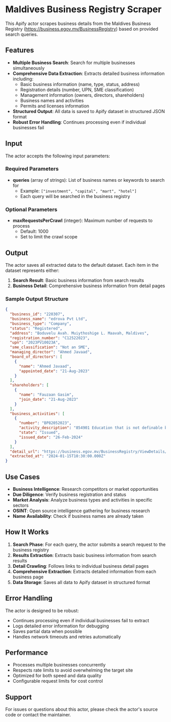 # Maldives Business Registry Scraper

This Apify actor scrapes business details from the Maldives Business Registry (https://business.egov.mv/BusinessRegistry) based on provided search queries.

## Features

- **Multiple Business Search**: Search for multiple businesses simultaneously
- **Comprehensive Data Extraction**: Extracts detailed business information including:
  - Basic business information (name, type, status, address)
  - Registration details (number, UPN, SME classification)
  - Management information (owners, directors, shareholders)
  - Business names and activities
  - Permits and licenses information
- **Structured Output**: All data is saved to Apify dataset in structured JSON format
- **Robust Error Handling**: Continues processing even if individual businesses fail

## Input

The actor accepts the following input parameters:

### Required Parameters

- **queries** (array of strings): List of business names or keywords to search for
  - Example: `["investment", "capital", "mart", "hotel"]`
  - Each query will be searched in the business registry

### Optional Parameters

- **maxRequestsPerCrawl** (integer): Maximum number of requests to process
  - Default: 1000
  - Set to limit the crawl scope

## Output

The actor saves all extracted data to the default dataset. Each item in the dataset represents either:

1. **Search Result**: Basic business information from search results
2. **Business Detail**: Comprehensive business information from detail pages

### Sample Output Structure

```json
{
  "business_id": "220307",
  "business_name": "edrova Pvt Ltd",
  "business_type": "Company",
  "status": "Registered",
  "address": "Boduvelu Avah. Muiythoshige L. Maavah, Maldives",
  "registration_number": "C12522023",
  "upn": "2023PV10023A",
  "sme_classification": "Not an SME",
  "managing_director": "Ahmed Javaad",
  "board_of_directors": [
    {
      "name": "Ahmed Javaad",
      "appointed_date": "21-Aug-2023"
    }
  ],
  "shareholders": [
    {
      "name": "Fauzaan Gasim",
      "join_date": "21-Aug-2023"
    }
  ],
  "business_activities": [
    {
      "number": "BP82052023",
      "activity_description": "854901 Education that is not definable by level",
      "state": "Issued",
      "issued_date": "26-Feb-2024"
    }
  ],
  "detail_url": "https://business.egov.mv/BusinessRegistry/ViewDetails/220307?key=-4291927",
  "extracted_at": "2024-01-15T10:30:00.000Z"
}
```

## Use Cases

- **Business Intelligence**: Research competitors or market opportunities
- **Due Diligence**: Verify business registration and status
- **Market Analysis**: Analyze business types and activities in specific sectors
- **OSINT**: Open source intelligence gathering for business research
- **Name Availability**: Check if business names are already taken

## How It Works

1. **Search Phase**: For each query, the actor submits a search request to the business registry
2. **Results Extraction**: Extracts basic business information from search results
3. **Detail Crawling**: Follows links to individual business detail pages
4. **Comprehensive Extraction**: Extracts detailed information from each business page
5. **Data Storage**: Saves all data to Apify dataset in structured format

## Error Handling

The actor is designed to be robust:
- Continues processing even if individual businesses fail to extract
- Logs detailed error information for debugging
- Saves partial data when possible
- Handles network timeouts and retries automatically

## Performance

- Processes multiple businesses concurrently
- Respects rate limits to avoid overwhelming the target site
- Optimized for both speed and data quality
- Configurable request limits for cost control

## Support

For issues or questions about this actor, please check the actor's source code or contact the maintainer.
